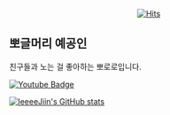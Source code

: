 <div align=center>
	
  [![Hits](https://hits.seeyoufarm.com/api/count/incr/badge.svg?url=https%3A%2F%2Fgithub.com%2FleeeeJiin&count_bg=%2379C83D&title_bg=%23555555&icon=&icon_color=%23E7E7E7&title=hits&edge_flat=false)](https://hits.seeyoufarm.com)
	
  </div>

## 뽀글머리 예공인
친구들과 노는 걸 좋아하는 뽀로로입니다.

[![Youtube Badge](https://img.shields.io/badge/Youtube-ff0000?style=flat-square&logo=youtube&link=https://www.youtube.com/c/kyleschool)](https://www.youtube.com/@2357LeeJiin)

[![leeeeJiin's GitHub stats](https://github-readme-stats.vercel.app/api?username=leeeeJiin)](https://github.com/anuraghazra/github-readme-stats)


